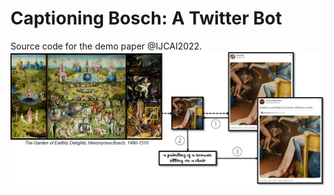 # Captioning Bosch: A Twitter Bot
Source code for the demo paper @IJCAI2022.
![CaptioningBoschBot pipeline](twitter_bot.png)
